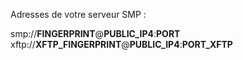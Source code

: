 Adresses de votre serveur SMP :

smp://__FINGERPRINT__@__PUBLIC_IP4__:__PORT__
xftp://__XFTP_FINGERPRINT__@__PUBLIC_IP4__:__PORT_XFTP__
